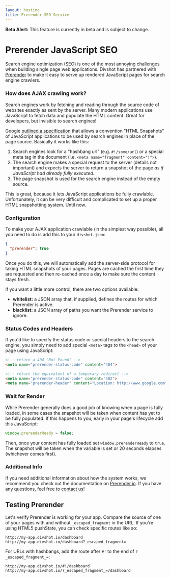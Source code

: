 ```yaml
---
layout: hosting
title: Prerender SEO Service
---
```


<div class="alert alert-warning"><b>Beta Alert:</b> This feature is currently in beta and is subject to change.</div>

# Prerender JavaScript SEO

<p class="lead">Search engine optimization (SEO) is one of the most annoying challenges when building single page web applications. Divshot has partnered with <a href="http://prerender.io">Prerender</a> to make it easy to serve up rendered JavaScript pages for search engine crawlers.</p>

### How does AJAX crawling work?

Search engines work by fetching and reading through the source code of websites exactly as sent
by the server. Many modern applications use JavaScript to fetch data and populate the
HTML content. Great for developers, but invisible to search engines!

Google [outlined a specification](https://developers.google.com/webmasters/ajax-crawling/) that
allows a convention "HTML Snapshots" of JavaScript applications to be used by search engines
in place of the page source. Basically it works like this:

1. Search engines look for a "hashbang url" (e.g. `#!/some/url`) or a special meta tag in the
   document (i.e. `<meta name="fragment" content="!">`).
2. The search engine makes a special request to the server (details not important) and expects
   the server to return a snapshot of the page *as if JavaScript had already fully executed*.
3. The page snapshot is used for the search engine instead of the empty source.

This is great, because it lets JavaScript applications be fully crawlable. Unfortunately,
it can be very difficult and complicated to set up a proper HTML snapshotting system. Until now.

### Configuration

To make your AJAX application crawlable (in the simplest way possible), all you need to do is
add this to your `divshot.json`:

```json
{
  "prerender": true
}
```

Once you do this, we will automatically add the server-side protocol for taking HTML snapshots
of your pages. Pages are cached the first time they are requested and then re-cached once a day
to make sure the content stays fresh.

If you want a little more control, there are two options available:

* **whitelist:** a JSON array that, if supplied, defines the routes for which Prerender is active.
* **blacklist:** a JSON array of paths you want the Prerender service to ignore.

### Status Codes and Headers

If you'd like to specify the status code or special headers to the search engine, you simply need
to add special `<meta>` tags to the `<head>` of your page using JavaScript:

```html
<!-- return a 404 "Not Found" -->
<meta name="prerender-status-code" content="404">

<!-- return the equivalent of a temporary redirect -->
<meta name="prerender-status-code" content="302">
<meta name="prerender-header" content="Location: http://www.google.com">
```

### Wait for Render

While Prerender generally does a good job of knowing when a page is fully loaded, in some cases
the snapshot will be taken when content has yet to be fully populated. If this happens to you,
early in your page's lifecycle add this JavaScript:

```js
window.prerenderReady = false;
```

Then, once your content has fully loaded set `window.prerenderReady` to `true`. The snapshot will
be taken when the variable is set or 20 seconds elapses (whichever comes first).

### Additional Info

If you need additional information about how the system works, we recommend you check out the
documentation on [Prerender.io](https://prerender.io/getting-started). If you have any questions,
feel free to [contact us](mailto:support@divshot.com)!

## Testing Prerender

Let's verify Prerender is working for your app. Compare the source of one of your pages with and without `_escaped_fragment` in the URL. If you're using HTML5 pushState, you can check specific routes like so:

```
http://my-app.divshot.io/dashboard
http://my-app.divshot.io/dashboard?_escaped_fragment=
```

For URLs with hashbangs, add the route after `#!` to the end of `?_escaped_fragment_=`:

```
http://my-app.divshot.io/#!/dashboard
http://my-app.divshot.io/?_escaped_fragment_=/dashboard
```